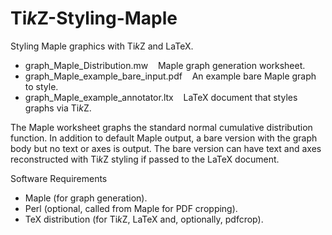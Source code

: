 # Ti*k*Z-Styling-Maple

Styling Maple graphics with Ti*k*Z and LaTeX.

- graph_Maple_Distribution.mw &nbsp;&nbsp; Maple graph generation worksheet.<br />
- graph_Maple_example_bare_input.pdf &nbsp;&nbsp; An example bare Maple graph to style.<br />
- graph_Maple_example_annotator.ltx &nbsp;&nbsp; LaTeX document that styles graphs via Ti*k*Z.<br />

The Maple worksheet graphs the standard normal cumulative distribution function. In addition to default Maple output, a bare version with the graph body but no text or axes is output. The bare version can have text and axes reconstructed with Ti*k*Z styling if passed to the LaTeX document.

Software Requirements

- Maple (for graph generation).<br />
- Perl (optional, called from Maple for PDF cropping).<br />
- TeX distribution (for Ti*k*Z, LaTeX and, optionally, pdfcrop).<br />
